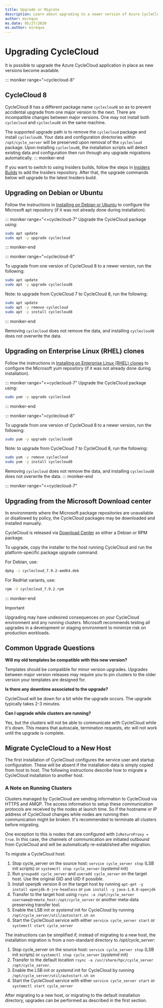 ```yaml
---
title: Upgrade or Migrate
description: Learn about upgrading to a newer version of Azure CycleCloud or migrating to a new host. You can upgrade in place as new versions become available.
author: mvrequa
ms.date: 05/27/2020
ms.author: mirequa
---
```


# Upgrading CycleCloud

It is possible to upgrade the Azure CycleCloud application in place as new versions become available.

::: moniker range="=cyclecloud-8"

## CycleCloud 8

CycleCloud 8 has a different package name `cyclecloud8` so as to prevent accidental upgrade from one major version to the next. There are incompatible changes between major versions. One may not install both `cyclecloud` and `cyclecloud8` on the same machine.

The supported upgrade path is to remove the `cyclecloud` package and install `cyclecloud8`. Your data and configuration directories within `/opt/cycle_server` will be preserved upon removal of the `cyclecloud` package. Upon installing `cyclecloud8`, the installation scripts will detect existing data and configuration then run through any upgrade migrations automatically.
::: moniker-end

If you want to switch to using Insiders builds, follow the steps in 
[Insiders Builds](./install-manual.md#insiders-builds) to add the Insiders repository. After that, the upgrade commands below will upgrade to the latest Insiders build. 

## Upgrading on Debian or Ubuntu

Follow the instructions in [Installing on Debian or Ubuntu](./install-manual.md#installing-on-debian-or-ubuntu) to configure the Microsoft apt repository (if it was not already done during installation).

::: moniker range="<=cyclecloud-7"
Upgrade the CycleCloud package using:

```bash
sudo apt update
sudo apt -y upgrade cyclecloud
```
::: moniker-end

::: moniker range="=cyclecloud-8"

To upgrade from one version of CycleCloud 8 to a newer version, run the following:
```bash
sudo apt update
sudo apt -y upgrade cyclecloud8
```

Note: to upgrade from CycleCloud 7 to CycleCloud 8, run the following:

```bash
sudo apt update
sudo apt -y remove cyclecloud
sudo apt -y install cyclecloud8
```
::: moniker-end

Removing `cyclecloud` does not remove the data, and installing `cyclecloud8` does not overwrite the data.

## Upgrading on Enterprise Linux (RHEL) clones

Follow the instructions in [Installing on Enterprise Linux (RHEL) clones](./install-manual.md#installing-on-enterprise-linux-rhel-clones) to configure the Microsoft yum repository (if it was not already done during installation).

::: moniker range="<=cyclecloud-7"
Upgrade the CycleCloud package using:

```bash
sudo yum -y upgrade cyclecloud
```
::: moniker-end

::: moniker range="=cyclecloud-8"

To upgrade from one version of CycleCloud 8 to a newer version, run the following:
```bash
sudo yum -y upgrade cyclecloud8
```

Note: to upgrade from CycleCloud 7 to CycleCloud 8, run the following:

```bash
sudo yum -y remove cyclecloud
sudo yum -y install cyclecloud8
```

Removing `cyclecloud` does not remove the data, and installing `cyclecloud8` does not overwrite the data.
::: moniker-end

::: moniker range="<=cyclecloud-7"
## Upgrading from the Microsoft Download center

In environments where the Microsoft package repositories are unavailable or disallowed by policy, the CycleCloud packages may be downloaded and installed manually.  

CycleCloud is released via [Download Center](https://www.microsoft.com/download/details.aspx?id=57182) as either a Debian or RPM package.

To upgrade, copy the installer to the host running CycleCloud and run the platform-specific package upgrade command.

For Debian, use:

```bash
dpkg -i cyclecloud_7.9.2-amd64.deb
```

For RedHat variants, use:

```bash
rpm -U cyclecloud_7.9.2.rpm
```
::: moniker-end

> [!IMPORTANT]
> Upgrading may have undesired consequences on your CycleCloud environment and any running clusters. Microsoft recommends testing all upgrades in a development or staging environment to minimize risk on production workloads.

## Common Upgrade Questions

**Will my old templates be compatible with this new version?**

Templates should be compatible for minor version upgrades. Upgrades between major version releases may require you to pin clusters to the older version your templates are designed for.

**Is there any downtime associated to the upgrade?**

CycleCloud will be down for a bit while the upgrade occurs. The upgrade typically takes 2-3 minutes.

**Can I upgrade while clusters are running?**

Yes, but the clusters will not be able to communicate with CycleCloud while it's down. This means that autoscale, termination requests, etc will not work until the upgrade is complete.

## Migrate CycleCloud to a New Host

The first installation of CycleCloud configures the service user and startup configuration. These will be absent if the installation data is simply
copied from host to host. The following instructions describe how to migrate a CycleCloud installation to another host.

### A Note on Running Clusters

Clusters managed by CycleCloud are sending information to CycleCloud via HTTPS and AMQP. The access information to setup these communication protocols are received by the nodes at launch time. So if the hostname or IP address of CycleCloud changes while nodes are running then communication might be broken. It's recommended to terminate all clusters before migrating.

One exception to this is nodes that are configured with `IsReturnProxy = true`. In this case, the channels of communication are initiated outbound from CycleCloud and will be automatically re-established after migration.

To migrate a CycleCloud host:

1. Stop cycle_server on the source host: `service cycle_server stop` (LSB init scripts) or `systemctl stop cycle_server` (*systemd* init)
2. Run `groupadd cycle_server` and `useradd cycle_server` on the target host. Use the original GID and UID if possible.
3. Install openjdk version 8 on the target host by running `apt-get -y install openjdk-8-jre-headless` or `yum install -y java-1.8.0-openjdk`
4. Transfer to the target host using `rsync -a /opt/cycle_server username@remote_host:/opt/cycle_server` or another meta-data preserving transfer tool.
5. Enable the LSB init or *systemd* init for CycleCloud by running `/opt/cycle_server/util/autostart.sh on`
6. Start the CycleCloud service with either `service cycle_server start` or `systemctl start cycle_server`

The instructions can be simplified if, instead of migrating to a new host, the installation migration is from a non-standard directory to _/opt/cycle_server_:

1. Stop cycle_server on the source host: `service cycle_server stop` (LSB init scripts) or `systemctl stop cycle_server` (*systemd* init)
2. Transfer to the default location `rsync -a /usr/share/hpc/cycle_server /opt/cycle_server`.
3. Enable the LSB init or *systemd* init for CycleCloud by running `/opt/cycle_server/util/autostart.sh on`
4. Start the CycleCloud service with either `service cycle_server start` or `systemctl start cycle_server`

After migrating to a new host, or migrating to the default installation directory, upgrades can be performed as described in the first section.
